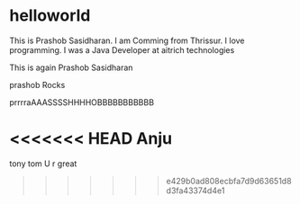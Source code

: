 # helloworld
This is Prashob Sasidharan.
I am Comming from Thrissur.
I love programming.
I was a Java Developer at aitrich technologies



This is again Prashob Sasidharan 


prashob Rocks


prrrraAAASSSSHHHHOBBBBBBBBBBB

<<<<<<< HEAD
Anju
=======

tony tom U r great
>>>>>>> e429b0ad808ecbfa7d9d63651d8d3fa43374d4e1
